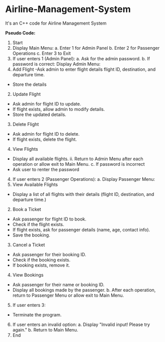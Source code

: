 # Airline-Management-System
It's an C++ code for Airline Management System

**Pseudo Code:**
1. Start
2. Display Main Menu:
 a. Enter 1 for Admin Panel
 b. Enter 2 for Passenger Operations
 c. Enter 3 to Exit
3. If user enters 1 (Admin Panel):
 a. Ask for the admin password.
 b. If password is correct:
 Display Admin Menu:
 1. Add Flight
 -Ask admin to enter flight details flight ID, destination, and departure time.
 - Store the details
 2. Update Flight
 - Ask admin for flight ID to update.
 - If flight exists, allow admin to modify details.
 - Store the updated details.
 3. Delete Flight
 - Ask admin for flight ID to delete.
 - If flight exists, delete the flight.
 4. View Flights
 - Display all available flights.
 ii. Return to Admin Menu after each operation or allow exit to Main Menu.
 c. If password is incorrect
 - Ask user to renter the password
4. If user enters 2 (Passenger Operations):
 a. Display Passenger Menu:
 1. View Available Flights
 - Display a list of all flights with their details (flight ID, destination, and departure
time.)

 2. Book a Ticket
 - Ask passenger for flight ID to book.
 - Check if the flight exists.
 - If flight exists, ask for passenger details (name, age, contact info).
 - Save the booking.
 3. Cancel a Ticket
 - Ask passenger for their booking ID.
 - Check if the booking exists.
 - If booking exists, remove it.
 4. View Bookings
 - Ask passenger for their name or booking ID.
 - Display all bookings made by the passenger.
 b. After each operation, return to Passenger Menu or allow exit to Main Menu.
5. If user enters 3:
 - Terminate the program.
6. If user enters an invalid option:
 a. Display "Invalid input! Please try again."
 b. Return to Main Menu.
7. End
